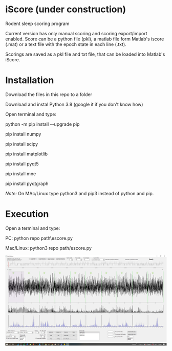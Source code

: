 # iScore (under construction)
Rodent sleep scoring program

Current version has only manual scoring and scoring export/import enabled.
Score can be a python file (pkl), a matlab file form Matlab's iscore (.mat) or a text file with the epoch state in each line (.txt).

Scorings are saved as a pkl file and txt file, that can be loaded into Matlab's iScore.

# Installation
Download the files in this repo to a folder

Download and instal Python 3.8 (google it if you don't know how)

Open terminal and type:

python -m pip install --upgrade pip

pip install numpy

pip install scipy

pip install matplotlib

pip install pyqt5

pip install mne

pip install pyqtgraph

*Note:* On MAc/Linux type python3 and pip3 instead of python and pip.


# Execution

Open a terminal and type:

PC: python repo path\escore.py
  
Mac/Linux: python3 repo path/escore.py

![GUI](screenshotjpg.jpg)
